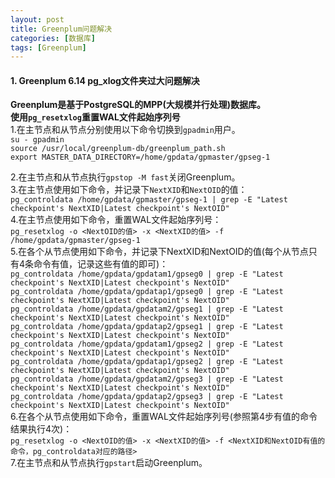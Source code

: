 ```yaml
---
layout: post
title: Greenplum问题解决
categories: [数据库]
tags: [Greenplum]
---
```

#### 1. Greenplum 6.14 pg_xlog文件夹过大问题解决
**Greenplum是基于PostgreSQL的MPP(大规模并行处理)数据库。**  
**使用`pg_resetxlog`重置WAL文件起始序列号**  
1.在主节点和从节点分别使用以下命令切换到`gpadmin`用户。  
`su - gpadmin`  
`source /usr/local/greenplum-db/greenplum_path.sh`  
`export MASTER_DATA_DIRECTORY=/home/gpdata/gpmaster/gpseg-1`  
<!-- more -->
2.在主节点和从节点执行`gpstop -M fast`关闭Greenplum。  
3.在主节点使用如下命令，并记录下`NextXID`和`NextOID`的值：  
`pg_controldata /home/gpdata/gpmaster/gpseg-1 | grep -E "Latest checkpoint's NextXID|Latest checkpoint's NextOID"`  
4.在主节点使用如下命令，重置WAL文件起始序列号：  
`pg_resetxlog -o <NextOID的值> -x <NextXID的值> -f /home/gpdata/gpmaster/gpseg-1`  
5.在各个从节点使用如下命令，并记录下NextXID和NextOID的值(每个从节点只有4条命令有值，记录这些有值的即可)：  
`pg_controldata /home/gpdata/gpdatam1/gpseg0 | grep -E "Latest checkpoint's NextXID|Latest checkpoint's NextOID"`  
`pg_controldata /home/gpdata/gpdatap1/gpseg0 | grep -E "Latest checkpoint's NextXID|Latest checkpoint's NextOID"`  
`pg_controldata /home/gpdata/gpdatam2/gpseg1 | grep -E "Latest checkpoint's NextXID|Latest checkpoint's NextOID"`  
`pg_controldata /home/gpdata/gpdatap2/gpseg1 | grep -E "Latest checkpoint's NextXID|Latest checkpoint's NextOID"`  
`pg_controldata /home/gpdata/gpdatam1/gpseg2 | grep -E "Latest checkpoint's NextXID|Latest checkpoint's NextOID"`  
`pg_controldata /home/gpdata/gpdatap1/gpseg2 | grep -E "Latest checkpoint's NextXID|Latest checkpoint's NextOID"`  
`pg_controldata /home/gpdata/gpdatam2/gpseg3 | grep -E "Latest checkpoint's NextXID|Latest checkpoint's NextOID"`  
`pg_controldata /home/gpdata/gpdatap2/gpseg3 | grep -E "Latest checkpoint's NextXID|Latest checkpoint's NextOID"`  
6.在各个从节点使用如下命令，重置WAL文件起始序列号(参照第4步有值的命令结果执行4次)：  
`pg_resetxlog -o <NextOID的值> -x <NextXID的值> -f <NextXID和NextOID有值的命令，pg_controldata对应的路径>`  
7.在主节点和从节点执行`gpstart`启动Greenplum。  
